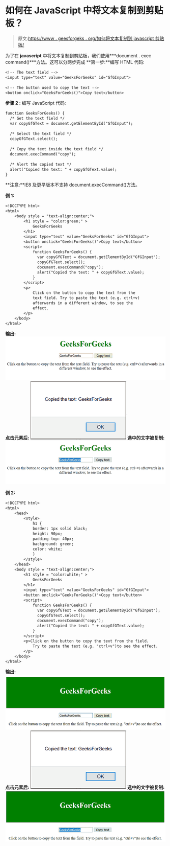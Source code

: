 # 如何在 JavaScript 中将文本复制到剪贴板？

> 原文:[https://www . geesforgeks . org/如何将文本复制到 javascript 剪贴板/](https://www.geeksforgeeks.org/how-to-copy-the-text-to-the-clipboard-in-javascript/)

为了在 **javascript** 中将文本复制到剪贴板，我们使用***document . exec command()***方法。这可以分两步完成
**第一步:**编写 HTML 代码:

```
<!-- The text field -->
<input type="text" value="GeeksForGeeks" id="GfGInput">

<!-- The button used to copy the text -->
<button onclick="GeeksForGeeks()">Copy text</button> 
```

**步骤 2 :** 编写 JavaScript 代码:

```
function GeeksForGeeks() {
  /* Get the text field */
  var copyGfGText = document.getElementById("GfGInput");

  /* Select the text field */
  copyGfGText.select();

  /* Copy the text inside the text field */
  document.execCommand("copy");

  /* Alert the copied text */
  alert("Copied the text: " + copyGfGText.value);
} 
```

**注意:**IE8 及更早版本不支持 document.execCommand()方法。

**例 1:**

```
<!DOCTYPE html>
<html>
    <body style = "text-align:center;">
        <h1 style = "color:green;" >  
            GeeksForGeeks  
        </h1>
        <input type="text" value="GeeksForGeeks" id="GfGInput">
        <button onclick="GeeksForGeeks()">Copy text</button> 
        <script>
            function GeeksForGeeks() {
              var copyGfGText = document.getElementById("GfGInput");
              copyGfGText.select();
              document.execCommand("copy");
              alert("Copied the text: " + copyGfGText.value);
            } 
        </script>
        <p>
            Click on the button to copy the text from the
            text field. Try to paste the text (e.g. ctrl+v)
            afterwards in a different window, to see the
            effect.
        </p>
    </body>
</html>
```

**输出:**
![](img/80b3e415bca33dfdee5742744270852e.png)
**点击元素后:**
![](img/8e8eae68796d4b2083074fd25db1e265.png)
**选中的文字被复制:**
![](img/e587d970b2489f735c47347d4e8cfd99.png)

**例 2:**

```
<!DOCTYPE html>
<html>
    <head>
        <style> 
            h1 { 
            border: 1px solid black; 
            height: 90px; 
            padding-top: 40px; 
            background: green; 
            color: white; 
            } 
        </style>
    </head>
    <body style = "text-align:center;">
        <h1 style = "color:white;" >  
            GeeksForGeeks  
        </h1>
        <input type="text" value="GeeksForGeeks" id="GfGInput">
        <button onclick="GeeksForGeeks()">Copy text</button> 
        <script>
            function GeeksForGeeks() {
              var copyGfGText = document.getElementById("GfGInput");
              copyGfGText.select();
              document.execCommand("copy");
              alert("Copied the text: " + copyGfGText.value);
            } 
        </script>
        <p>Click on the button to copy the text from the field.
            Try to paste the text (e.g. "ctrl+v")to see the effect.
        </p>
    </body>
</html>
```

**输出:**
![](img/1c975ce2f16a30e7b73e32621acf0005.png)
**点击元素后:**
![](img/8e8eae68796d4b2083074fd25db1e265.png)
**选中的文字被复制:**
![](img/a2aa3d925bf150c3a2485aa7f2c71440.png)